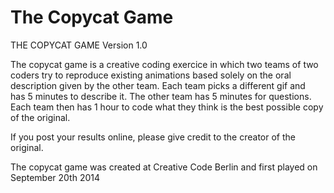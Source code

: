 
The Copycat Game
================

THE COPYCAT GAME
Version 1.0

The copycat game is a creative coding exercice in which 
two teams of two coders try to reproduce existing 
animations based solely on the oral description given 
by the other team. Each team picks a different gif and  
has 5 minutes to describe it. The other team has 5 minutes 
for questions. Each team then has 1 hour to code what
they think is the best possible copy of the original.

If you post your results online, please give credit to
the creator of the original.

The copycat game was created at Creative Code Berlin
and first played on September 20th 2014

